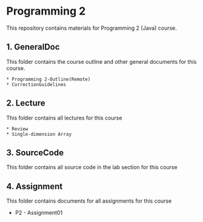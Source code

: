 # Programming 2 

This repository contains materials for Programming 2 (Java) course.

## 1. GeneralDoc

This folder contains the course outline and other general documents for this course.

	* Programming 2-Outline(Remote)
	* CorrectionGuidelines

## 	2. Lecture

This folder contains all lectures for this course

	* Review
	* Single-dimension Array

## 3. SourceCode

This folder contains all source code in the lab section for this course

## 4. Assignment

This folder contains documents for all assignments for this course

 * P2 - Assignment01

   





 